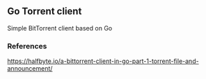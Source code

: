 ## Go Torrent client
Simple BitTorrent client based on Go


### References
https://halfbyte.io/a-bittorrent-client-in-go-part-1-torrent-file-and-announcement/
